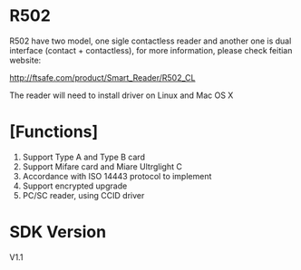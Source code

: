 R502
======

R502 have two model, one sigle contactless reader and another one is dual interface (contact + contactless), for more information, please check feitian website:

http://ftsafe.com/product/Smart_Reader/R502_CL

The reader will need to install driver on Linux and Mac OS X

[Functions]
==
1. Support Type A and Type B card
2. Support Mifare card and Miare Ultrglight C
3. Accordance with ISO 14443 protocol to implement
4. Support encrypted upgrade
5. PC/SC reader, using CCID driver

SDK Version
==
V1.1
